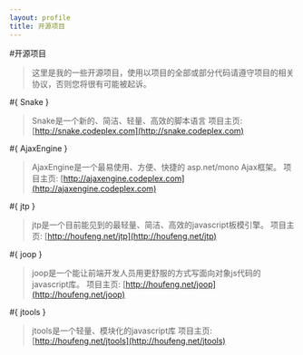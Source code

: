 ```yaml
---
layout: profile
title: 开源项目
---
```

#开源项目
>这里是我的一些开源项目，使用以项目的全部或部分代码请遵守项目的相关协议，否则您将很有可能被起诉。


#{ Snake }
>Snake是一个新的、简洁、轻量、高效的脚本语言
>项目主页: [http://snake.codeplex.com](http://snake.codeplex.com)

#{ AjaxEngine }
>AjaxEngine是一个最易使用、方便、快捷的 asp.net/mono Ajax框架。
>项目主页: [http://ajaxengine.codeplex.com](http://ajaxengine.codeplex.com)

#{ jtp }
>jtp是一个目前能见到的最轻量、简洁、高效的javascript板模引擎。
>项目主页: [http://houfeng.net/jtp](http://houfeng.net/jtp)

#{ joop }
>joop是一个能让前端开发人员用更舒服的方式写面向对象js代码的javascript库。
>项目主页: [http://houfeng.net/joop](http://houfeng.net/joop)

#{ jtools } 
>jtools是一个轻量、模块化的javascript库
>项目主页: [http://houfeng.net/jtools](http://houfeng.net/jtools)


